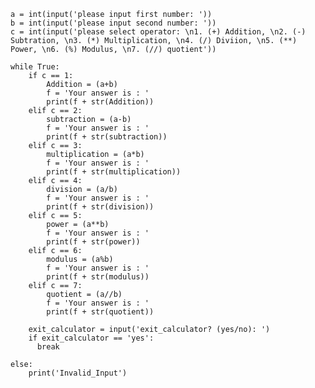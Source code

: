     a = int(input('please input first number: '))
    b = int(input('please input second number: '))
    c = int(input('please select operator: \n1. (+) Addition, \n2. (-) Subtration, \n3. (*) Multiplication, \n4. (/) Diviion, \n5. (**) Power, \n6. (%) Modulus, \n7. (//) quotient'))

    while True:
        if c == 1:
            Addition = (a+b)
            f = 'Your answer is : '
            print(f + str(Addition))
        elif c == 2:
            subtraction = (a-b)
            f = 'Your answer is : '
            print(f + str(subtraction))
        elif c == 3:
            multiplication = (a*b)
            f = 'Your answer is : '
            print(f + str(multiplication))
        elif c == 4:
            division = (a/b)
            f = 'Your answer is : '
            print(f + str(division))
        elif c == 5:
            power = (a**b)
            f = 'Your answer is : '
            print(f + str(power))
        elif c == 6:
            modulus = (a%b)
            f = 'Your answer is : '
            print(f + str(modulus))
        elif c == 7:
            quotient = (a//b)
            f = 'Your answer is : '
            print(f + str(quotient))

        exit_calculator = input('exit_calculator? (yes/no): ')
        if exit_calculator == 'yes':
          break

    else:
        print('Invalid_Input')
